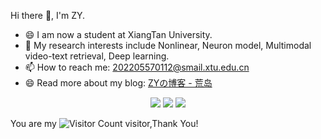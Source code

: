 

Hi there 👋, I'm ZY.
- 😄 I am now a student at XiangTan University.
- 🔭 My research interests include Nonlinear, Neuron model, Multimodal video-text retrieval, Deep learning.
- 📫 How to reach me: 202205570112@smail.xtu.edu.cn
- 😄 Read more about my blog: [ZYの博客 - 荒岛](https://xiaolingdudu.github.io/)




<p align="center">
<a href="https://github.com/xiaolingdudu"><img src="https://img.shields.io/badge/GitHub-xiaolingdudu-blue?logo=github" /></a>

<img src="https://img.shields.io/badge/QQ-2532471997-green?logo=tencentqq" />
<!-- https://github.com/antonkomarev/github-profile-views-counter -->
<img src="https://komarev.com/ghpvc/?username=ZS1314&abbreviated=true&color=yellow" />
</p>
<!-- https://github.com/kyechan99/capsule-render -->

You are my ![Visitor Count](https://profile-counter.glitch.me/wisdom-zhe/count.svg) visitor,Thank You!

